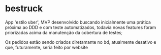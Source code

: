 # bestruck

App 'estilo uber', MVP desenvolvido buscando inicialmente uma prática próxima ao DDD e com teste automatizados, todavia novas features foram priorizadas acima da manutenção da cobertura de testes;


Os pedidos estão sendo criados diretamante no bd, atualmente desativo e que, futuramente, seria feito por website